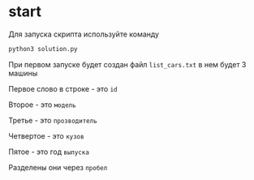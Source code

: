 # start

Для запуска скрипта используйте команду

```python
python3 solution.py
```
При первом запуске будет создан файл ```list_cars.txt``` в нем будет 3 машины 

Первое слово в строке - это ```id```

Второе - это ```модель``` 

Третье - это ```прозводитель```

Четвертое - это ```кузов```

Пятое - это год ```выпуска```

Разделены они через ```пробел```

